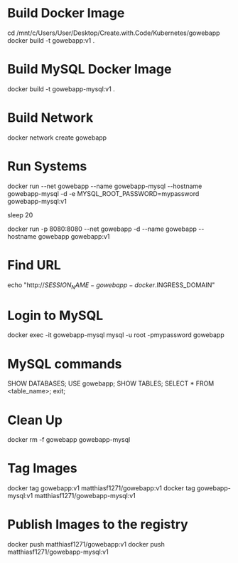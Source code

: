 # Build Docker Image
cd /mnt/c/Users/User/Desktop/Create.with.Code/Kubernetes/gowebapp
docker build -t gowebapp:v1 .

# Build MySQL Docker Image
docker build -t gowebapp-mysql:v1 .

# Build Network
docker network create gowebapp

# Run Systems
docker run --net gowebapp --name gowebapp-mysql --hostname gowebapp-mysql -d -e MYSQL_ROOT_PASSWORD=mypassword gowebapp-mysql:v1

sleep 20

docker run -p 8080:8080 --net gowebapp -d --name gowebapp --hostname gowebapp gowebapp:v1

# Find URL
echo "http://$SESSION_NAME-gowebapp-docker.$INGRESS_DOMAIN"

# Login to MySQL
docker exec -it gowebapp-mysql mysql -u root -pmypassword gowebapp

# MySQL commands
SHOW DATABASES;
USE gowebapp;
SHOW TABLES;
SELECT * FROM <table_name>;
exit;

# Clean Up
docker rm -f gowebapp gowebapp-mysql

# Tag Images
docker tag gowebapp:v1 matthiasf1271/gowebapp:v1
docker tag gowebapp-mysql:v1 matthiasf1271/gowebapp-mysql:v1

# Publish Images to the registry
docker push matthiasf1271/gowebapp:v1
docker push matthiasf1271/gowebapp-mysql:v1